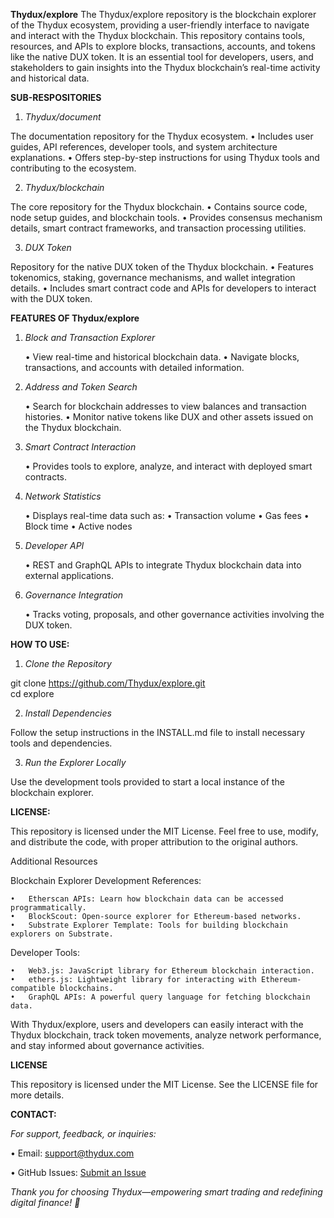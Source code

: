 **Thydux/explore**
The Thydux/explore repository is the blockchain explorer of the Thydux ecosystem, providing a user-friendly interface to navigate and interact with the Thydux blockchain. This repository contains tools, resources, and APIs to explore blocks, transactions, accounts, and tokens like the native DUX token. It is an essential tool for developers, users, and stakeholders to gain insights into the Thydux blockchain’s real-time activity and historical data.

**SUB-RESPOSITORIES**

1. *Thydux/document*

The documentation repository for the Thydux ecosystem.
	•	Includes user guides, API references, developer tools, and system architecture explanations.
	•	Offers step-by-step instructions for using Thydux tools and contributing to the ecosystem.

2. *Thydux/blockchain*

The core repository for the Thydux blockchain.
	•	Contains source code, node setup guides, and blockchain tools.
	•	Provides consensus mechanism details, smart contract frameworks, and transaction processing utilities.

3. *DUX Token*

Repository for the native DUX token of the Thydux blockchain.
	•	Features tokenomics, staking, governance mechanisms, and wallet integration details.
	•	Includes smart contract code and APIs for developers to interact with the DUX token.

**FEATURES OF Thydux/explore**

1. *Block and Transaction Explorer*

	•	View real-time and historical blockchain data.
	•	Navigate blocks, transactions, and accounts with detailed information.

2. *Address and Token Search*

	•	Search for blockchain addresses to view balances and transaction histories.
	•	Monitor native tokens like DUX and other assets issued on the Thydux blockchain.

3. *Smart Contract Interaction*

	•	Provides tools to explore, analyze, and interact with deployed smart contracts.

4. *Network Statistics*

	•	Displays real-time data such as:
	•	Transaction volume
	•	Gas fees
	•	Block time
	•	Active nodes

5. *Developer API*

	•	REST and GraphQL APIs to integrate Thydux blockchain data into external applications.

6. *Governance Integration*

	•	Tracks voting, proposals, and other governance activities involving the DUX token.

**HOW TO USE:**

1. *Clone the Repository*

git clone https://github.com/Thydux/explore.git  
cd explore  

2. *Install Dependencies*

Follow the setup instructions in the INSTALL.md file to install necessary tools and dependencies.

3. *Run the Explorer Locally*

Use the development tools provided to start a local instance of the blockchain explorer.

**LICENSE:**

This repository is licensed under the MIT License.
Feel free to use, modify, and distribute the code, with proper attribution to the original authors.

Additional Resources

Blockchain Explorer Development References:

	•	Etherscan APIs: Learn how blockchain data can be accessed programmatically.
	•	BlockScout: Open-source explorer for Ethereum-based networks.
	•	Substrate Explorer Template: Tools for building blockchain explorers on Substrate.

Developer Tools:

	•	Web3.js: JavaScript library for Ethereum blockchain interaction.
	•	ethers.js: Lightweight library for interacting with Ethereum-compatible blockchains.
	•	GraphQL APIs: A powerful query language for fetching blockchain data.

With Thydux/explore, users and developers can easily interact with the Thydux blockchain, track token movements, analyze network performance, and stay informed about governance activities.

**LICENSE**

This repository is licensed under the MIT License. See the LICENSE file for more details.

**CONTACT:**

*For support, feedback, or inquiries:*

 •	Email: support@thydux.com
	
 •	GitHub Issues: [Submit an Issue](https://github.com/THYDUX/Thydux-Document/issues/2)

*Thank you for choosing Thydux—empowering smart trading and redefining digital finance! 🏦*
